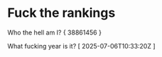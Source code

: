# Fuck the rankings

Who the hell am I?
{ 38861456 }

What fucking year is it?
[ 2025-07-06T10:33:20Z ]
